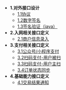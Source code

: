 * **1.对外接口设计**
    * [1.1协议](design/protocol.md)
    * [1.2数字签名](design/signature.md)
    * [1.3签名验证（java）](design/verification.md)
* **2.入网相关接口定义**
    * [2.1商户信息录入](design/protocol.md)
* **3.支付相关接口定义**
    * [3.1公众号/小程序支付](offline/mini.md)
    * [3.2扫码支付-用户被扫](offline/unactivescan.md)
    * [3.3扫码支付-用户主扫](offline/activescan.md)
    * [3.4订单状态同步](offline/apisync.md)
* **4.基础能力接口定义**
    * [4.1交易结果通知](basicability/notify.md)